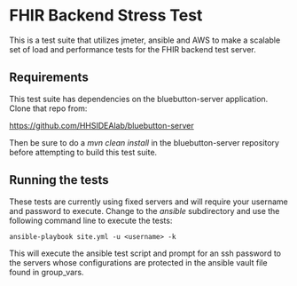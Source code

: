 # FHIR Backend Stress Test

This is a test suite that utilizes jmeter, ansible and AWS to make a scalable
set of load and performance tests for the FHIR backend test server.

## Requirements

This test suite has dependencies on the bluebutton-server application.  Clone
that repo from: 

https://github.com/HHSIDEAlab/bluebutton-server

Then be sure to do a _mvn clean install_ in the bluebutton-server repository
before attempting to build this test suite.

## Running the tests

These tests are currently using fixed servers and will require your username and
password to execute.  Change to the _ansible_ subdirectory and use the following
command line to execute the tests:

    ansible-playbook site.yml -u <username> -k

This will execute the ansible test script and prompt for an ssh password to the
servers whose configurations are protected in the ansible vault file found in
group_vars.

